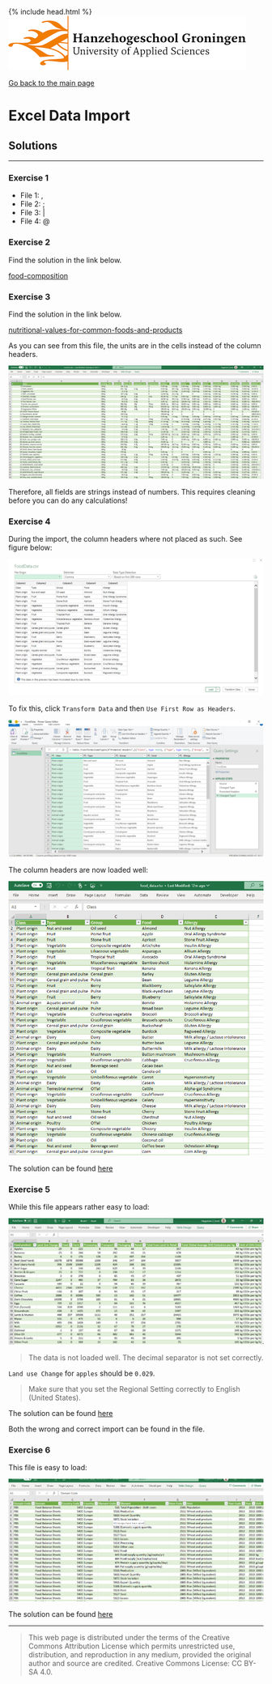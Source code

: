 {% include head.html %}
![Hanze](../hanze/hanze.png)

[Go back to the main page](../index.md)


# Excel Data Import

## Solutions

---

### Exercise 1

- File 1: ,
- File 2: ;
- File 3: \|
- File 4: @

### Exercise 2

Find the solution in the link below.

[food-composition](./files_04_import_solutions/exercise02/food_composition.xlsx)

### Exercise 3

Find the solution in the link below.

[nutritional-values-for-common-foods-and-products](./files_04_import_solutions/exercise03/nutrition.xlsx)

As you can see from this file, the units are in the cells instead of the column headers.

![import](./files_04_import_solutions/exercise03/fig1.png)

Therefore, all fields are strings instead of numbers.
This requires cleaning before you can do any calculations!

### Exercise 4

During the import, the column headers where not placed as such.
See figure below:

![import](./files_04_import_solutions/exercise04/fig1.png)

To fix this, click `Transform Data` and then `Use First Row as Headers`.

![import](./files_04_import_solutions/exercise04/fig2.png)

The column headers are now loaded well:

![import](./files_04_import_solutions/exercise04/fig3.png)


The solution can be found [here](./files_04_import_solutions/exercise04/food_data.xlsx)


### Exercise 5

While this file appears rather easy to load:

![import](./files_04_import_solutions/exercise05/fig1.png)

>The data is not loaded well. The decimal separator is not set correctly.

`Land use Change` for `apples` should be `0.029`.  
>Make sure that you set the Regional Setting correctly to English (United States). 

The solution can be found [here](./files_04_import_solutions/exercise05/Food_Product_Emissions.xlsx)

Both the wrong and correct import can be found in the file.

### Exercise 6

This file is easy to load:

![import](./files_04_import_solutions/exercise06/fig1.png)

The solution can be found [here](./files_04_import_solutions/exercise06/FAOSTAT_data_10-23-2018.xlsx)

---


>This web page is distributed under the terms of the Creative Commons Attribution License which permits unrestricted use, distribution, and reproduction in any medium, provided the original author and source are credited.
>Creative Commons License: CC BY-SA 4.0.

